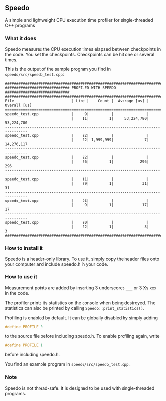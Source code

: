 ## Speedo

A simple and lightweight CPU execution time profiler for single-threaded 
C++ programs

### What it does

Speedo measures the CPU execution times elapsed between checkpoints in the code.
You set the checkpoints. Checkpoints can be hit one or several times.

This is the output of the sample program you find in `speedo/src/speedo_test.cpp`:
```
################################################################################
############################# PROFILED WITH SPEEDO #############################
################################################################################
File                          | Line |    Count |  Average [us] |   Overall [us]
================================================================================
speedo_test.cpp               |     9|          |               |
                              |    11|         1|     53,224,780|     53,224,780
--------------------------------------------------------------------------------
speedo_test.cpp               |    22|          |               |
                              |    22| 1,999,999|              7|     14,276,117
--------------------------------------------------------------------------------
speedo_test.cpp               |    22|          |               |
                              |    26|         1|            296|            296
--------------------------------------------------------------------------------
speedo_test.cpp               |    11|          |               |
                              |    29|         1|             31|             31
--------------------------------------------------------------------------------
speedo_test.cpp               |    26|          |               |
                              |     9|         1|             17|             17
--------------------------------------------------------------------------------
speedo_test.cpp               |    20|          |               |
                              |    22|         1|              3|              3
################################################################################
```

### How to install it

Speedo is a header-only library. To use it, simply copy the header files onto 
your computer and include speedo.h in your code.

### How to use it

Measurement points are added by inserting 3 underscores `___` or 3 Xs `xxx` in 
the code.

The profiler prints its statistics on the console when being destroyed.
The statistics can also be printed by calling `Speedo::print_statistics()`.

Profiling is enabled by default. It can be globally disabled by simply adding
```c
#define PROFILE 0
```
to the source file before including speedo.h.
To enable profiling again, write
```c
#define PROFILE 1
```
before including speedo.h.

You find an example program in `speedo/src/speedo_test.cpp`.

### Note

Speedo is not thread-safe. It is designed to be used with single-threaded programs.


